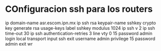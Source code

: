 # COnfiguracion ssh para los routers
ip domain-name asr.escom.ipn.mx
ip ssh rsa keypair-name sshkey
crypto key generate rsa usage-keys label sshkey modulus 1024
ip ssh v 2
ip ssh time-out 30
ip ssh authentication-retries 3
line vty 0 15
password admin
login local
transport input ssh
exit
username admin privilege 15 password admin
exit
wr
